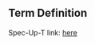 ## Term Definition

Spec-Up-T link: <a href='https://weboftrust.github.io/WOT-terms/docs/glossary/vLEI'>here</a>
